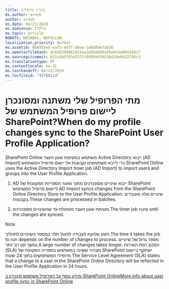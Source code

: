 ```yaml
---
title: סנכרון פרופילים
ms.author: arnek
author: arnek
ms.date: 04/21/2020
ms.audience: ITPro
ms.topic: article
ROBOTS: NOINDEX, NOFOLLOW
localization_priority: Normal
ms.assetid: 6b695be8-eaf5-44ff-b0ae-1e0d89e7ab36
ms.openlocfilehash: dc6e0280961d14aa3e6bd466afbe0cbe89418d17
ms.sourcegitcommit: 631cbb5f03e5371f0995e976536d24e9d13746c3
ms.translationtype: MT
ms.contentlocale: he-IL
ms.lasthandoff: 04/22/2020
ms.locfileid: "43768114"
---
```

# <a name="when-do-my-profile-changes-sync-to-the-sharepoint-user-profile-application"></a><span data-ttu-id="1949b-102">מתי הפרופיל שלי משתנה ומסונכרן ליישום פרופיל המשתמש של SharePoint?</span><span class="sxs-lookup"><span data-stu-id="1949b-102">When do my profile changes sync to the SharePoint User Profile Application?</span></span>

<span data-ttu-id="1949b-103">SharePoint Online משתמש במשימת שעון העצר Active Directory ייבוא (AD Import) כדי לייבא משתמשים וקבוצות אל יישום פרופיל המשתמש.</span><span class="sxs-lookup"><span data-stu-id="1949b-103">SharePoint Online uses the Active Directory Import timer job (AD Import) to import users and groups into the User Profile Application.</span></span> 
  
1. <span data-ttu-id="1949b-104">AD ייבוא שינויים מסונכרנים מתוך מאגר הספריות המקוונות של SharePoint ליישום פרופיל המשתמש.</span><span class="sxs-lookup"><span data-stu-id="1949b-104">AD Import syncs changes from the SharePoint Online Directory Store to the User Profile Application.</span></span> <span data-ttu-id="1949b-105">שינויים אלה מעובדים בקבוצות.</span><span class="sxs-lookup"><span data-stu-id="1949b-105">These changes are processed in batches.</span></span>
    
2. <span data-ttu-id="1949b-106">משימת שעון העצר מופעלת עד שהשינויים מסונכרנים.</span><span class="sxs-lookup"><span data-stu-id="1949b-106">The timer job runs until the changes are synced.</span></span>
    
> [!NOTE]
> <span data-ttu-id="1949b-107">הזמן שלוקח לעבודה לפעול תלוי במספר השינויים לתהליך.</span><span class="sxs-lookup"><span data-stu-id="1949b-107">The time it takes the job to run depends on the number of changes to process.</span></span> <span data-ttu-id="1949b-108">מספר גדול של שינויים נמשך זמן רב יותר.</span><span class="sxs-lookup"><span data-stu-id="1949b-108">A large number of changes takes longer.</span></span> <span data-ttu-id="1949b-109">הסכם רמת השירות (SLA) מצהיר ששינוי במשתמש בספריה המקוונת של SharePoint ישתקף ביישום פרופילי המשתמשים בתוך 24 שעות.</span><span class="sxs-lookup"><span data-stu-id="1949b-109">The Service Level Agreement (SLA) states that a change to a user in the SharePoint Online Directory will be reflected in the User Profile Application in 24 hours.</span></span> 
  
[<span data-ttu-id="1949b-110">מידע נוסף על הפרופיל משתמש סינכרון ב-SharePoint Online</span><span class="sxs-lookup"><span data-stu-id="1949b-110">More info about user profile sync in SharePoint Online</span></span>](https://go.microsoft.com/fwlink/?linkid=875671)
  

